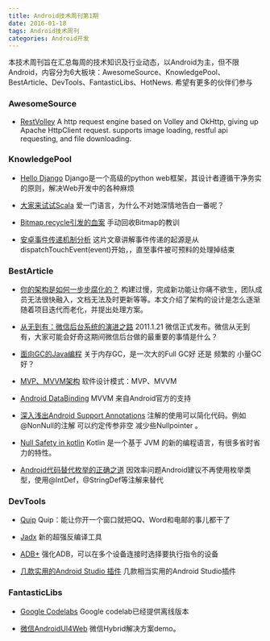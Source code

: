 ```yaml
---
title: Android技术周刊第1期
date: 2016-01-18
tags: Android技术周刊
categories: Android开发
---
```

本技术周刊旨在汇总每周的技术知识及行业动态，以Android为主，但不限Android，内容分为6大板块：AwesomeSource、KnowledgePool、BestArticle、DevTools、FantasticLibs、HotNews. 希望有更多的伙伴们参与

<!--more-->

### AwesomeSource
* [RestVolley](https://github.com/HujiangTechnology/RestVolley) A http request engine based on Volley and OkHttp, giving up Apache HttpClient request. supports image loading, restful api requesting, and file downloading.


### KnowledgePool

* [Hello Django](http://dannylee1991.github.io/2016/01/12/HelloDjango!/) Django是一个高级的python web框架，其设计者遵循干净务实的原则，解决Web开发中的各种麻烦

* [大家来试试Scala](http://mp.weixin.qq.com/s?__biz=MzI5NTAzNTMxMw==&mid=402654079&idx=1&sn=1ffb7ba1aeab8e2a785cabb8161f7bc0&scene=1&srcid=0119h6D3unxlDrhf6DQadgQh&from=groupmessage&isappinstalled=0#wechat_redirect) 爱一门语言，为什么不对她深情地告白一番呢？
 
* [Bitmap.recycle引发的血案](http://blog.csdn.net/eclipsexys/article/details/50581162)  手动回收Bitmap的教训

* [安卓事件传递机制分析](http://ohmerhe.com/2016/02/01/android_event_pass_parsing/)  这片文章讲解事件传递的起源是从dispatchTouchEvent(event)开始，，直至事件被可预料的处理掉结束

### BestArticle
* [你的架构是如何一步步腐化的？](http://www.21cto.com/article/75) 构建过慢，完成新功能让你痛不欲生，团队成员无法很快融入，文档无法及时更新等等。本文介绍了架构的设计是怎么逐渐随着项目迭代而老化，并提出处理方案。

* [从无到有：微信后台系统的演进之路](http://www.infoq.com/cn/articles/the-road-of-the-growth-weixin-background) 2011.1.21 微信正式发布。微信从无到有，大家可能会好奇这期间微信后台做的最重要的事情是什么？

* [面向GC的Java编程](http://coolshell.cn/articles/11541.html) 关于内存GC，是一次大的Full GC好 还是 频繁的 小量GC 好？

* [MVP、MVVM架构](https://github.com/konmik/konmik.github.io/wiki/Introduction-to-Model-View-Presenter-on-Android) 软件设计模式：MVP、MVVM

* [Android DataBinding](https://github.com/LyndonChin/MasteringAndroidDataBinding) MVVM 来自Android官方的支持

* [深入浅出Android Support Annotations](http://www.jcodecraeer.com/a/anzhuokaifa/androidkaifa/2015/0720/3208.html) 注解的使用可以简化代码。例如@NonNull的注解  可以约定传参非空  减少些Nullpointer 。

* [Null Safety in kotlin](https://kotlinlang.org/docs/reference/null-safety.html) Kotlin 是一个基于 JVM 的新的编程语言，有很多省时省力的特性。

* [Android代码替代枚举的正确之道](http://www.jianshu.com/p/f8ac84a3e3c1) 因效率问题Android建议不再使用枚举类型，使用@IntDef，@StringDef等注解来替代

### DevTools
* [Quip](https://hjdev.quip.com/chat/hjandroid-liao-tian) Quip：能让你开一个窗口就把QQ、Word和电邮的事儿都干了

* [Jadx](https://github.com/skylot/jadx) 新的超强反编译工具

* [ADB+](https://gist.github.com/race604/ecee9321b7ab30d59da0) 强化ADB，可以在多个设备连接时选择要执行指令的设备

* [几款实用的Android Studio 插件](http://www.jianshu.com/p/6f5f818afe4b?hmsr=toutiao.io&utm_medium=toutiao.io&utm_source=toutiao.io)  几款相当实用的Android Studio插件


### FantasticLibs

* [Google Codelabs](http://chinagdg.org/2016/01/google-offline-codelabs/) Google codelab已经提供离线版本

* [微信AndroidUI4Web](https://github.com/linfaxin/AndroidUI4Web) 微信Hybrid解决方案demo。
